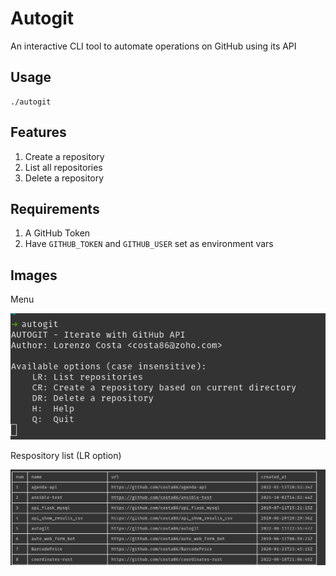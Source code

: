 # Autogit

An interactive CLI tool to automate operations on GitHub using its API

## Usage

    ./autogit

## Features

1. Create a repository
2. List all repositories
3. Delete a repository

## Requirements
1. A GitHub Token
2. Have `GITHUB_TOKEN` and `GITHUB_USER` set as environment vars

## Images

Menu

![](./img/options_menu.png)

Respository list (LR option)

![](./img/repo_list.png)
